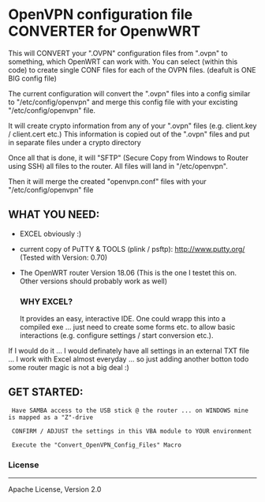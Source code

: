 #  OpenVPN configuration file CONVERTER for OpenwWRT

 This will CONVERT your ".OVPN" configuration files from "<vpn config file>.ovpn" to something, which
 OpenWRT can work with. You can select (within this code) to create single CONF files for each of the OVPN files. (deafult is ONE BIG config file)

 The current configuration will convert the ".ovpn" files into a config similar to "/etc/config/openvpn" and merge this config file with your excisting "/etc/config/openvpn" file.
 
 It will create crypto information from any of your ".ovpn" files (e.g. client.key / client.cert etc.) This information is copied out of the ".ovpn" files and put in separate files under a crypto directory

 Once all that is done, it will "SFTP" (Secure Copy from Windows to Router using SSH) all files to the router. All files will land in "/etc/openvpn".
 
 Then it will merge the created "openvpn.conf" files with your "/etc/config/openvpn" file

 ## WHAT YOU NEED:

 - EXCEL obviously :)
 - current copy of PuTTY & TOOLS (plink / psftp): http://www.putty.org/ (Tested with Version: 0.70)
 - The OpenWRT router Version 18.06 (This is the one I testet this on. Other versions should probably work as well)

    ### WHY EXCEL? 
    It provides an easy, interactive IDE. One could wrapp this into a compiled exe ... just need to create  some forms etc. to allow basic interactions (e.g. configure settings / start conversion etc.).
 
 If I would do it ... I would definately have all settings in an external TXT file ... I work with Excel almost everyday ... so just adding another botton todo some router magic is not a big deal :)

## GET STARTED:

     Have SAMBA access to the USB stick @ the router ... on WINDOWS mine is mapped as a "Z"-drive
    
     CONFIRM / ADJUST the settings in this VBA module to YOUR environment
    
     Execute the "Convert_OpenVPN_Config_Files" Macro

### License
----

Apache License, Version 2.0
